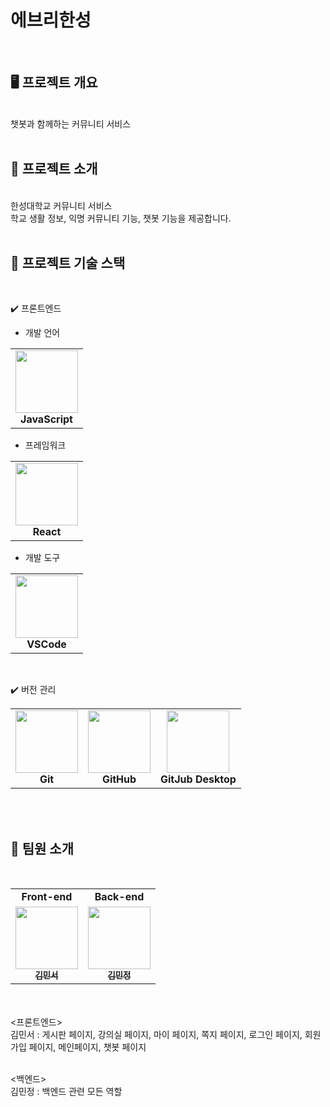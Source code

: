 # 에브리한성

<br/>

## 🖥️ 프로젝트 개요

<br/>
챗봇과 함께하는 커뮤니티 서비스
<br/>
<br/>

## 🔎 프로젝트 소개

<br/>
한성대학교 커뮤니티 서비스<br/>
학교 생활 정보, 익명 커뮤니티 기능, 챗봇 기능을 제공합니다.
<br/>
<br/>

## 🧱 프로젝트 기술 스택

<br/>

✔️ 프론트엔드

- 개발 언어
<table>
  <tr>
    <td align="center">
      <img src="https://user-images.githubusercontent.com/108450681/218484843-f34dbaf9-d918-427b-a719-a9f7f1cd4f57.png" width="100px;" alt=""/><br />
        <b>JavaScript</b>
    </td>
</table>

- 프레임워크
<table>
  <tr>
    <td align="center">
      <img src="https://user-images.githubusercontent.com/108450681/218485575-bd0a2ee5-ea19-4e8f-8aca-20eb62d54339.png" width="100px;" alt=""/><br />
        <b>React</b>
    </td>

</table>

- 개발 도구
<table>
  <tr>
    <td align="center">
      <img src="https://user-images.githubusercontent.com/108450681/218485308-44ac5957-a120-41a2-a704-044f08fbb51d.png" width="100px;" alt=""/><br />
        <b>VSCode</b>
    </td>
</table>

<br/>

✔️ 버전 관리

<table>
  <tr>
    <td align="center">
      <img src="https://user-images.githubusercontent.com/108450681/218483323-c6884cf7-9d65-4222-9eaa-f2d417d28659.png" width="100px;"  height="100px" alt=""/><br />
        <b>Git</b>
    </td>
    <td align="center">
      <img src="https://encrypted-tbn0.gstatic.com/images?q=tbn:ANd9GcR25iNmGoLloXgWGs8XOWk0xzaH-F27dIBBeEMrn8o2-9wRGEqaWMdSGAodpZSxOd61gbo&usqp=CAU" width="100px;"  height="100px" alt=""/><br />
        <b>GitHub</b>
    </td>
    <td align="center">
      <img src="https://user-images.githubusercontent.com/108450681/218483487-7912a747-2dd7-481d-9cd3-56281f18aa6b.png" width="100px;" alt=""/><br />
        <b>GitJub Desktop</b>
    </td>
</table>

<br/>

<br/>

## 🙈 팀원 소개

<br/>

<table>
  <tr>
    <td colspan="1" align="center"><strong>Front-end</strong></td>
    <td colspan="1" align="center"><strong>Back-end</strong></td>
  </tr>
  <tr>
    <td align="center">
      <a href="https://github.com/minseokiim">
        <img src="https://avatars.githubusercontent.com/u/55376275?v=4" width="100px;" alt=""/><br />
        <sub>
          <b>김민서</b>
        </sub>
      </a><br />
    </td>
    <td align="center">
      <a href="https://github.com/minzung">
        <img src="https://avatars.githubusercontent.com/u/108450681?v=4" width="100px;" alt=""/><br />
        <sub>
          <b>김민정</b>
        </sub>
      </a><br />
    </td>
</table>
<br/>
<br/>
<프론트엔드><br/>
김민서 :	게시판 페이지, 강의실 페이지, 마이 페이지, 쪽지 페이지, 로그인 페이지, 회원가입 페이지, 메인페이지, 챗봇 페이지<br/><br/>

<백엔드><br/>
김민정 : 백엔드 관련 모든 역할

<br/>
